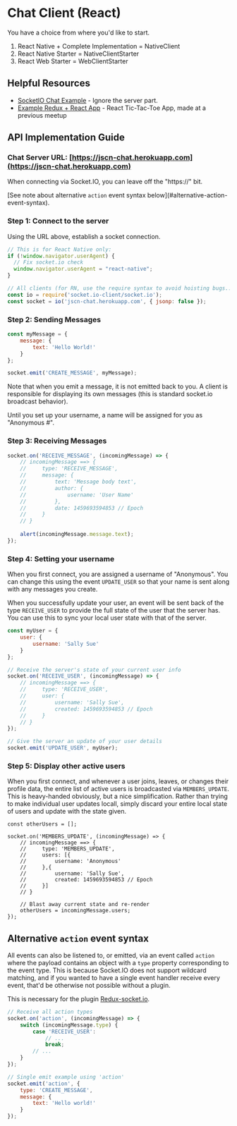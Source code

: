 # Chat Client (React)

You have a choice from where you'd like to start.

1. React Native + Complete Implementation = NativeClient
2. React Native Starter = NativeClientStarter
3. React Web Starter = WebClientStarter

## Helpful Resources
- [SocketIO Chat Example](http://socket.io/get-started/chat/) - Ignore the server part.
- [Example Redux + React App](https://github.com/jscodingnights/react-tic-tac-toe) - React Tic-Tac-Toe App, made at a previous meetup

## API Implementation Guide

### Chat Server URL: [https://jscn-chat.herokuapp.com](https://jscn-chat.herokuapp.com)

When connecting via Socket.IO, you can leave off the "https://" bit. 

[See note about alternative `action` event syntax below](#alternative-action- event-syntax).

### Step 1: Connect to the server

Using the URL above, establish a socket connection.

```javascript
// This is for React Native only:
if (!window.navigator.userAgent) {
  // Fix socket.io check
  window.navigator.userAgent = "react-native";
}

// All clients (for RN, use the require syntax to avoid hoisting bugs... trust me)
const io = require('socket.io-client/socket.io');
const socket = io('jscn-chat.herokuapp.com', { jsonp: false });
```

### Step 2: Sending Messages

```javascript
const myMessage = { 
    message: { 
        text: 'Hello World!' 
    }
};

socket.emit('CREATE_MESSAGE', myMessage);
```

Note that when you emit a message, it is not emitted back to you.  A client is responsible for displaying its own messages (this is standard socket.io broadcast behavior).

Until you set up your username, a name will be assigned for you as "Anonymous #".

### Step 3: Receiving Messages

```javascript
socket.on('RECEIVE_MESSAGE', (incomingMessage) => {
    // incomingMessage ==> {
    //     type: 'RECEIVE_MESSAGE',
    //     message: {
    //         text: 'Message body text',
    //         author: {
    //             username: 'User Name'         
    //         },
    //         date: 1459693594853 // Epoch
    //     }
    // }
    
    alert(incomingMessage.message.text);
});
```

### Step 4: Setting your username

When you first connect, you are assigned a username of "Anonymous".  You can change this using the event `UPDATE_USER` so that your name is sent along with any messages you create.

When you successfully update your user, an event will be sent back of the type `RECEIVE_USER` to provide the full state of the user that the server has.  You can use this to sync your local user state with that of the server.

```javascript
const myUser = {
    user: {
        username: 'Sally Sue'
    }
};

// Receive the server's state of your current user info
socket.on('RECEIVE_USER', (incomingMessage) => {
    // incomingMessage ==> {
    //     type: 'RECEIVE_USER',
    //     user: {
    //         username: 'Sally Sue',
    //         created: 1459693594853 // Epoch
    //     }
    // }
});

// Give the server an update of your user details
socket.emit('UPDATE_USER', myUser);
```

### Step 5: Display other active users

When you first connect, and whenever a user joins, leaves, or changes their profile data, the entire list of active users is broadcasted via `MEMBERS_UPDATE`.  This is heavy-handed obviously, but a nice simplification. Rather than trying to make individual user updates locall, simply discard your entire local state of users and update with the state given.

```
const otherUsers = [];

socket.on('MEMBERS_UPDATE', (incomingMessage) => {
    // incomingMessage ==> {
    //     type: 'MEMBERS_UPDATE',
    //     users: [{
    //         username: 'Anonymous'
    //     },{
    //         username: 'Sally Sue',
    //         created: 1459693594853 // Epoch
    //     }]
    // }

    // Blast away current state and re-render
    otherUsers = incomingMessage.users;
});
```


## Alternative `action` event syntax

All events can also be listened to, or emitted, via an event called `action` where the payload contains an object with a `type` property corresponding to the event type.  This is because Socket.IO does not support wildcard matching, and if you wanted to have a single event handler receive every event, that'd be otherwise not possible without a plugin.

This is necessary for the plugin [Redux-socket.io](https://github.com/itaylor/redux-socket.io).

```javascript
// Receive all action types
socket.on('action', (incomingMessage) => {
    switch (incomingMessage.type) {
        case 'RECEIVE_USER':
            // ...
            break;
        // ...
    }
});

// Single emit example using 'action'
socket.emit('action', {
    type: 'CREATE_MESSAGE',
    message: {
        text: 'Hello world!'
    }
});
```




